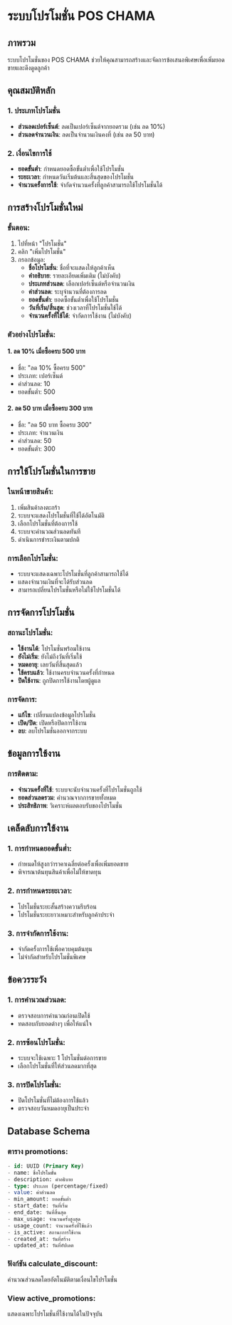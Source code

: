 # ระบบโปรโมชั่น POS CHAMA

## ภาพรวม
ระบบโปรโมชั่นของ POS CHAMA ช่วยให้คุณสามารถสร้างและจัดการข้อเสนอพิเศษเพื่อเพิ่มยอดขายและดึงดูดลูกค้า

## คุณสมบัติหลัก

### 1. ประเภทโปรโมชั่น
- **ส่วนลดเปอร์เซ็นต์**: ลดเป็นเปอร์เซ็นต์จากยอดรวม (เช่น ลด 10%)
- **ส่วนลดจำนวนเงิน**: ลดเป็นจำนวนเงินคงที่ (เช่น ลด 50 บาท)

### 2. เงื่อนไขการใช้
- **ยอดขั้นต่ำ**: กำหนดยอดซื้อขั้นต่ำเพื่อใช้โปรโมชั่น
- **ระยะเวลา**: กำหนดวันเริ่มต้นและสิ้นสุดของโปรโมชั่น
- **จำนวนครั้งการใช้**: จำกัดจำนวนครั้งที่ลูกค้าสามารถใช้โปรโมชั่นได้

## การสร้างโปรโมชั่นใหม่

### ขั้นตอน:
1. ไปที่หน้า "โปรโมชั่น" 
2. คลิก "เพิ่มโปรโมชั่น"
3. กรอกข้อมูล:
   - **ชื่อโปรโมชั่น**: ชื่อที่จะแสดงให้ลูกค้าเห็น
   - **คำอธิบาย**: รายละเอียดเพิ่มเติม (ไม่บังคับ)
   - **ประเภทส่วนลด**: เลือกเปอร์เซ็นต์หรือจำนวนเงิน
   - **ค่าส่วนลด**: ระบุจำนวนที่ต้องการลด
   - **ยอดขั้นต่ำ**: ยอดซื้อขั้นต่ำเพื่อใช้โปรโมชั่น
   - **วันที่เริ่ม/สิ้นสุด**: ช่วงเวลาที่โปรโมชั่นใช้ได้
   - **จำนวนครั้งที่ใช้ได้**: จำกัดการใช้งาน (ไม่บังคับ)

### ตัวอย่างโปรโมชั่น:

#### 1. ลด 10% เมื่อซื้อครบ 500 บาท
- ชื่อ: "ลด 10% ซื้อครบ 500"
- ประเภท: เปอร์เซ็นต์
- ค่าส่วนลด: 10
- ยอดขั้นต่ำ: 500

#### 2. ลด 50 บาท เมื่อซื้อครบ 300 บาท
- ชื่อ: "ลด 50 บาท ซื้อครบ 300"
- ประเภท: จำนวนเงิน
- ค่าส่วนลด: 50
- ยอดขั้นต่ำ: 300

## การใช้โปรโมชั่นในการขาย

### ในหน้าขายสินค้า:
1. เพิ่มสินค้าลงตะกร้า
2. ระบบจะแสดงโปรโมชั่นที่ใช้ได้อัตโนมัติ
3. เลือกโปรโมชั่นที่ต้องการใช้
4. ระบบจะคำนวณส่วนลดทันที
5. ดำเนินการชำระเงินตามปกติ

### การเลือกโปรโมชั่น:
- ระบบจะแสดงเฉพาะโปรโมชั่นที่ลูกค้าสามารถใช้ได้
- แสดงจำนวนเงินที่จะได้รับส่วนลด
- สามารถเปลี่ยนโปรโมชั่นหรือไม่ใช้โปรโมชั่นได้

## การจัดการโปรโมชั่น

### สถานะโปรโมชั่น:
- **ใช้งานได้**: โปรโมชั่นพร้อมใช้งาน
- **ยังไม่เริ่ม**: ยังไม่ถึงวันที่เริ่มใช้
- **หมดอายุ**: เลยวันที่สิ้นสุดแล้ว
- **ใช้ครบแล้ว**: ใช้งานครบจำนวนครั้งที่กำหนด
- **ปิดใช้งาน**: ถูกปิดการใช้งานโดยผู้ดูแล

### การจัดการ:
- **แก้ไข**: เปลี่ยนแปลงข้อมูลโปรโมชั่น
- **เปิด/ปิด**: เปิดหรือปิดการใช้งาน
- **ลบ**: ลบโปรโมชั่นออกจากระบบ

## ข้อมูลการใช้งาน

### การติดตาม:
- **จำนวนครั้งที่ใช้**: ระบบจะนับจำนวนครั้งที่โปรโมชั่นถูกใช้
- **ยอดส่วนลดรวม**: คำนวณจากการขายทั้งหมด
- **ประสิทธิภาพ**: วิเคราะห์ผลตอบรับของโปรโมชั่น

## เคล็ดลับการใช้งาน

### 1. การกำหนดยอดขั้นต่ำ:
- กำหนดให้สูงกว่าราคาเฉลี่ยต่อครั้งเพื่อเพิ่มยอดขาย
- พิจารณาต้นทุนสินค้าเพื่อไม่ให้ขาดทุน

### 2. การกำหนดระยะเวลา:
- โปรโมชั่นระยะสั้นสร้างความรีบร้อน
- โปรโมชั่นระยะยาวเหมาะสำหรับลูกค้าประจำ

### 3. การจำกัดการใช้งาน:
- จำกัดครั้งการใช้เพื่อควบคุมต้นทุน
- ไม่จำกัดสำหรับโปรโมชั่นพิเศษ

## ข้อควรระวัง

### 1. การคำนวณส่วนลด:
- ตรวจสอบการคำนวณก่อนเปิดใช้
- ทดสอบกับยอดต่างๆ เพื่อให้แน่ใจ

### 2. การซ้อนโปรโมชั่น:
- ระบบจะใช้เฉพาะ 1 โปรโมชั่นต่อการขาย
- เลือกโปรโมชั่นที่ให้ส่วนลดมากที่สุด

### 3. การปิดโปรโมชั่น:
- ปิดโปรโมชั่นที่ไม่ต้องการใช้แล้ว
- ตรวจสอบวันหมดอายุเป็นประจำ

## Database Schema

### ตาราง promotions:
```sql
- id: UUID (Primary Key)
- name: ชื่อโปรโมชั่น
- description: คำอธิบาย
- type: ประเภท (percentage/fixed)
- value: ค่าส่วนลด
- min_amount: ยอดขั้นต่ำ
- start_date: วันที่เริ่ม
- end_date: วันที่สิ้นสุด
- max_usage: จำนวนครั้งสูงสุด
- usage_count: จำนวนครั้งที่ใช้แล้ว
- is_active: สถานะการใช้งาน
- created_at: วันที่สร้าง
- updated_at: วันที่อัปเดต
```

### ฟังก์ชัน calculate_discount:
คำนวณส่วนลดโดยอัตโนมัติตามเงื่อนไขโปรโมชั่น

### View active_promotions:
แสดงเฉพาะโปรโมชั่นที่ใช้งานได้ในปัจจุบัน
